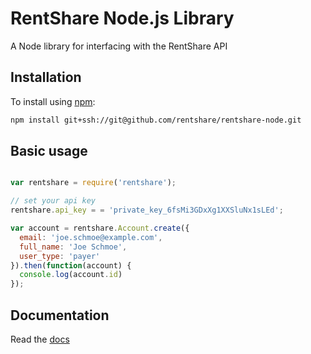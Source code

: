 # RentShare Node.js Library

A Node library for interfacing with the RentShare API

## Installation

To install using [npm](https://www.npmjs.com/):

```bash
npm install git+ssh://git@github.com/rentshare/rentshare-node.git
```

## Basic usage

```javascript

var rentshare = require('rentshare');

// set your api key
rentshare.api_key = = 'private_key_6fsMi3GDxXg1XXSluNx1sLEd';

var account = rentshare.Account.create({
  email: 'joe.schmoe@example.com',
  full_name: 'Joe Schmoe',
  user_type: 'payer'
}).then(function(account) {
  console.log(account.id)
});
```

## Documentation
Read the [docs](https://developer.rentshare.com/?node)
